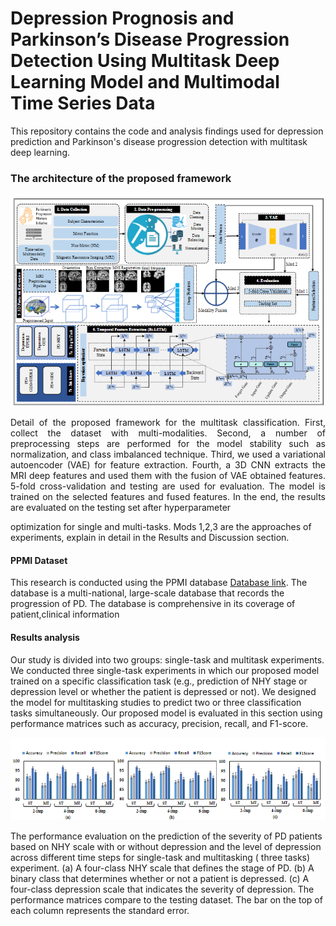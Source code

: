 # Depression Prognosis and Parkinson’s Disease Progression Detection Using Multitask Deep Learning Model and Multimodal Time Series Data
This repository contains the code and analysis findings used for depression prediction and Parkinson's disease progression detection with multitask deep learning.



### The architecture of the proposed framework 
![Alt text](Figures/figure2.png "framework")  
<p align="justify">
Detail of the proposed framework for the multitask classification. First, collect the dataset with multi-modalities. Second, a number of preprocessing
steps are performed for the model stability such as normalization, and class imbalanced technique. Third, we used a variational autoencoder (VAE) for feature
extraction. Fourth, a 3D CNN extracts the MRI deep features and used them with the fusion of VAE obtained features. 5-fold cross-validation and testing are
used for evaluation. The model is trained on the selected features and fused features. In the end, the results are evaluated on the testing set after hyperparameter
</p>
optimization for single and multi-tasks. Mods 1,2,3 are the approaches of experiments, explain in detail in the Results and Discussion section.

#### PPMI Dataset 
This research is conducted using the PPMI database [Database link](http://www.ppmi-info.org/data). The database is a multi-national, large-scale database that records the progression of PD. The database is comprehensive in its coverage of patient,clinical information

#### Results analysis

Our study is divided into two groups: single-task and multitask experiments. We conducted three single-task experiments in which our proposed model trained on a specific classification task (e.g., prediction of NHY stage or depression level or whether the patient is depressed or not). We designed the model for multitasking studies to predict two or three classification tasks simultaneously. Our proposed model is evaluated in this section using performance matrices such as accuracy, precision, recall, and F1-score.

![Alt text](Figures/figure1.png "Results")  

The performance evaluation on the prediction of the severity of PD patients based on NHY scale with or without depression and the level of depression across different time steps for single-task and multitasking ( three tasks) experiment. (a) A four-class NHY scale that defines the stage of PD. (b) A binary class that determines whether or not a patient is depressed. (c) A four-class depression scale that indicates the severity of depression. The performance matrices compare to the testing dataset. The bar on the top of each column represents the standard error.
